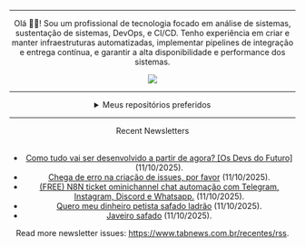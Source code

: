 <div align="center">
<hr>
<p>Olá 👋🏾! Sou um profissional de tecnologia focado em análise de sistemas, sustentação de sistemas, DevOps, e CI/CD. Tenho experiência em criar e manter infraestruturas automatizadas, implementar pipelines de integração e entrega contínua, e garantir a alta disponibilidade e performance dos sistemas.</p>
  <img src="https://media.giphy.com/media/yAGIvCiwPJn5C/giphy.gif">
<hr>
  <details>
  <summary>Meus repositórios preferidos</summary>
  <br />
  Alguns dos meus melhores repositórios:
  <br />
<br />
  <ul><li><a href=https://github.com/commitgeist/aluratube target="_blank" rel="noopener noreferrer">commitgeist/aluratube</a> (<b>0</b> ✨ and <b>0</b> 🍴): Aluratube - Desenvolvido durante a imersão React da Alura no final de 2022</li><li><a href=https://github.com/commitgeist/nlw-ia target="_blank" rel="noopener noreferrer">commitgeist/nlw-ia</a> (<b>0</b> ✨ and <b>0</b> 🍴): Projeto desenvolvido durante a NLW IA - Usando a API da OPENAI</li><li><a href=https://github.com/commitgeist/nlw-journey-ia target="_blank" rel="noopener noreferrer">commitgeist/nlw-journey-ia</a> (<b>0</b> ✨ and <b>0</b> 🍴): NLW IA - Agent de viagens usando python + langchain + GPT</li>
<li>More coming soon :).</li>
</ul>
  </details>
  <hr/>
    <summary>Recent Newsletters</summary>
  <br />
  <ul>
    <li><a href=https://www.tabnews.com.br/loremipsun/como-tudo-vai-ser-desenvolvido-a-partir-de-agora-os-devs-do-futuro target="_blank" rel="noopener noreferrer">Como tudo vai ser desenvolvido a partir de agora? [Os Devs do Futuro]</a> (11/10/2025).</li><li><a href=https://www.tabnews.com.br/EmanuelBitenc/chega-de-erro-na-criacao-de-issues-por-favor target="_blank" rel="noopener noreferrer">Chega de erro na criação de issues, por favor</a> (11/10/2025).</li><li><a href=https://www.tabnews.com.br/TiagoRosaDaCosta/free-n8n-ticket-ominichannel-chat-automation target="_blank" rel="noopener noreferrer">(FREE) N8N ticket ominichannel chat automação com Telegram, Instagram, Discord e Whatsapp.</a> (11/10/2025).</li><li><a href=https://www.tabnews.com.br/paulorollao/quero-meu-dinheiro-petista-safado-ladrao target="_blank" rel="noopener noreferrer">Quero meu dinheiro petista safado ladrão</a> (11/10/2025).</li><li><a href=https://www.tabnews.com.br/paulorollao/javeiro-safado target="_blank" rel="noopener noreferrer">Javeiro safado</a> (11/10/2025).</li>
  </ul>
<p>Read more newsletter issues: <a href="https://www.tabnews.com.br/recentes/rss">https://www.tabnews.com.br/recentes/rss</a>.</p>
  </details>
